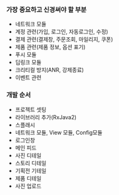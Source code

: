 ### 가장 중요하고 신경써야 할 부분
- 네트워크 모듈
- 계정 관련(가입, 로그인, 자동로그인, 수정)
- 결제 관련(결제창, 주문조회, 마일리지, 쿠폰)
- 제품 관련(제품 정보, 옵션 표기)
- 푸시 모듈
- 딥링크 모듈
- 크리티컬 방지(ANR, 강제종료)
- 이벤트 관련


### 개발 순서
- 프로젝트 셋팅
- 라이브러리 추가(RxJava2)
- 스플래시
- 네트워크 모듈, View 모듈, Config모듈
- 로그인창
- 메인 피드
- 사진 디테일
- 스토리 디테일
- 기획전 기테일
- 제품 디테일
- 사진 업로드
